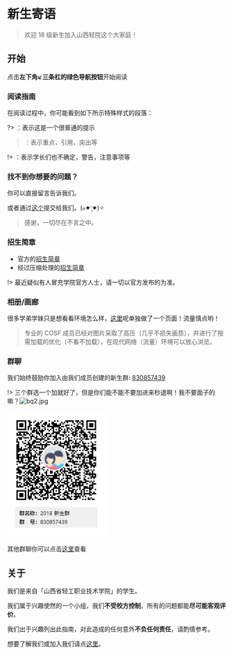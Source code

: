 # 新生寄语

> 欢迎 18 级新生加入山西轻院这个大家庭！

## 开始

点击**左下角↙三条杠的绿色导航按钮**开始阅读

### 阅读指南

在阅读过程中，你可能看到如下所示特殊样式的段落：

?> ：表示这是一个很普通的提示

> ：表示重点，引用，突出等

!> ：表示学长们也不确定，警告，注意事项等

### 找不到你想要的问题？

你可以直接留言告诉我们。

或者通过[这个](https://wj.qq.com/s/2313147/f4ce)提交给我们。(๑✦ˑ̫✦)✧

> 感谢，一切尽在不言之中。

### 招生简章

* 官方的[招生简章](http://sxqgzy.cn/a/zhaoshengjiuye/zhaoshengjianzhang/2018/0707/1317.html)
* 经过压缩处理的[招生简章](qg2018poster.md)

!> 最近疑似有人冒充学院官方人士，请一切以官方发布的为准。

### 相册/画廊

很多学弟学妹只是想看看环境怎么样，[这里](gallery.md)呢单独做了一个页面！流量慎点哟！

> 专业的 COSF 成员已经对图片采取了高压（几乎不损失画质），并进行了按需加载的优化（不看不加载），在现代网络（流量）环境可以放心浏览。

### 群聊

我们始终鼓励你加入由我们成员创建的新生群: [830857439](https://shang.qq.com/wpa/qunwpa?idkey=2d679645d055ae2c5c6d74cbbce035b280f2617f34f3b72e3bcbfb7c1ceccde5)

!> 三个群选一个加就好了，但是你们能不能不要加进来秒退啊！我不要面子的嘛？![bq2.jpg](https://i.loli.net/2018/07/30/5b5e8574c76da.jpg)

![2018qrcode](_media/2018qrcode.png)

其他群聊你可以点击[这里](qqgroup.md)查看

## 关于

我们是来自「山西省轻工职业技术学院」的学生。

我们属于兴趣使然的一个小组，我们**不受校方控制**，所有的问题都能**尽可能客观评价**。

我们出于兴趣列出此指南，对此造成的任何意外**不负任何责任**，请酌情参考。

想要了解我们或加入我们请点[这里](https://cosf.gq/about)。